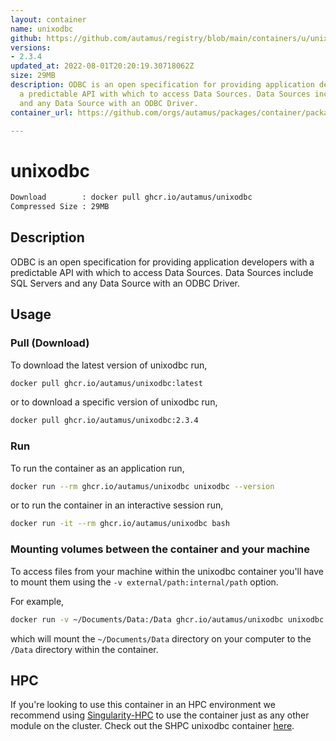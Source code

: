```yaml
---
layout: container
name: unixodbc
github: https://github.com/autamus/registry/blob/main/containers/u/unixodbc/spack.yaml
versions:
- 2.3.4
updated_at: 2022-08-01T20:20:19.30718062Z
size: 29MB
description: ODBC is an open specification for providing application developers with
  a predictable API with which to access Data Sources. Data Sources include SQL Servers
  and any Data Source with an ODBC Driver.
container_url: https://github.com/orgs/autamus/packages/container/package/unixodbc

---
```

# unixodbc
```bash 
Download        : docker pull ghcr.io/autamus/unixodbc
Compressed Size : 29MB
```

## Description
ODBC is an open specification for providing application developers with a predictable API with which to access Data Sources. Data Sources include SQL Servers and any Data Source with an ODBC Driver.

## Usage
### Pull (Download)
To download the latest version of unixodbc run,

```bash
docker pull ghcr.io/autamus/unixodbc:latest
```

or to download a specific version of unixodbc run,

```bash
docker pull ghcr.io/autamus/unixodbc:2.3.4
```
### Run
To run the container as an application run,
```bash
docker run --rm ghcr.io/autamus/unixodbc unixodbc --version
```

or to run the container in an interactive session run,
```bash
docker run -it --rm ghcr.io/autamus/unixodbc bash
```

### Mounting volumes between the container and your machine
To access files from your machine within the unixodbc container you'll have to mount them using the `-v external/path:internal/path` option.

For example,
```bash
docker run -v ~/Documents/Data:/Data ghcr.io/autamus/unixodbc unixodbc /Data/myData.csv
```
which will mount the `~/Documents/Data` directory on your computer to the `/Data` directory within the container.

## HPC
If you're looking to use this container in an HPC environment we recommend using [Singularity-HPC](https://singularity-hpc.readthedocs.io) to use the container just as any other module on the cluster. Check out the SHPC unixodbc container [here](https://singularityhub.github.io/singularity-hpc/r/ghcr.io-autamus-unixodbc/).